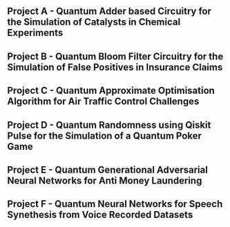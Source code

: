 ## Project A - Quantum Adder based Circuitry for the Simulation of Catalysts in Chemical Experiments

## Project B - Quantum Bloom Filter Circuitry for the Simulation of False Positives in Insurance Claims

## Project C - Quantum Approximate Optimisation Algorithm for Air Traffic Control Challenges

## Project D - Quantum Randomness using Qiskit Pulse for the Simulation of a Quantum Poker Game

## Project E - Quantum Generational Adversarial Neural Networks for Anti Money Laundering

## Project F - Quantum Neural Networks for Speech Synethesis from Voice Recorded Datasets

